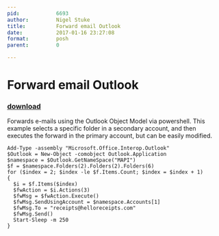 ```yaml
---
pid:            6693
author:         Nigel Stuke
title:          Forward email Outlook
date:           2017-01-16 23:27:08
format:         posh
parent:         0

---
```


# Forward email Outlook

### [download](Scripts\6693.ps1)

Forwards e-mails using the Outlook Object Model via powershell. This example selects a specific folder in a secondary account, and then executes the forward in the primary account, but can be easily modified. 

```posh
Add-Type -assembly "Microsoft.Office.Interop.Outlook"
$Outlook = New-Object -comobject Outlook.Application
$namespace = $Outlook.GetNameSpace("MAPI")
$f = $namespace.Folders(2).Folders(2).Folders(6)
for ($index = 2; $index -le $f.Items.Count; $index = $index + 1)
{
  $i = $f.Items($index)   
  $fwAction = $i.Actions(3)
  $fwMsg = $fwAction.Execute()
  $fwMsg.SendUsingAccount = $namespace.Accounts[1]
  $fwMsg.To = "receipts@helloreceipts.com"
  $fwMsg.Send()
  Start-Sleep -m 250
}

```
